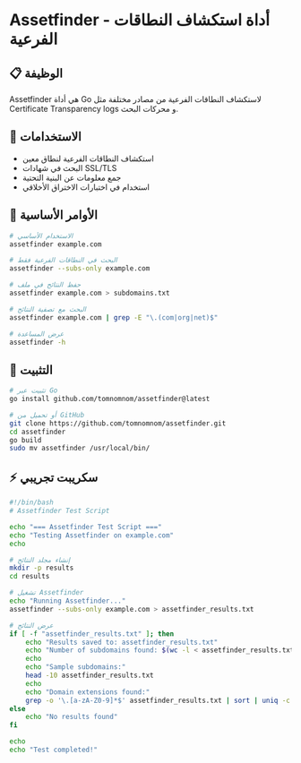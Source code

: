 # Assetfinder - أداة استكشاف النطاقات الفرعية

## 📋 الوظيفة
Assetfinder هي أداة Go لاستكشاف النطاقات الفرعية من مصادر مختلفة مثل Certificate Transparency logs و محركات البحث.

## 🚀 الاستخدامات
- استكشاف النطاقات الفرعية لنطاق معين
- البحث في شهادات SSL/TLS
- جمع معلومات عن البنية التحتية
- استخدام في اختبارات الاختراق الأخلاقي

## 📝 الأوامر الأساسية
```bash
# الاستخدام الأساسي
assetfinder example.com

# البحث في النطاقات الفرعية فقط
assetfinder --subs-only example.com

# حفظ النتائج في ملف
assetfinder example.com > subdomains.txt

# البحث مع تصفية النتائج
assetfinder example.com | grep -E "\.(com|org|net)$"

# عرض المساعدة
assetfinder -h
```

## 🔧 التثبيت
```bash
# تثبيت عبر Go
go install github.com/tomnomnom/assetfinder@latest

# أو تحميل من GitHub
git clone https://github.com/tomnomnom/assetfinder.git
cd assetfinder
go build
sudo mv assetfinder /usr/local/bin/
```

## ⚡ سكريبت تجريبي
```bash
#!/bin/bash
# Assetfinder Test Script

echo "=== Assetfinder Test Script ==="
echo "Testing Assetfinder on example.com"
echo

# إنشاء مجلد النتائج
mkdir -p results
cd results

# تشغيل Assetfinder
echo "Running Assetfinder..."
assetfinder --subs-only example.com > assetfinder_results.txt

# عرض النتائج
if [ -f "assetfinder_results.txt" ]; then
    echo "Results saved to: assetfinder_results.txt"
    echo "Number of subdomains found: $(wc -l < assetfinder_results.txt)"
    echo
    echo "Sample subdomains:"
    head -10 assetfinder_results.txt
    echo
    echo "Domain extensions found:"
    grep -o '\.[a-zA-Z0-9]*$' assetfinder_results.txt | sort | uniq -c | sort -nr
else
    echo "No results found"
fi

echo
echo "Test completed!"
```
